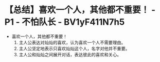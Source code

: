 # 【总结】喜欢一个人，其他都不重要！ - P1 - 不怕队长 - BV1yF411N7h5

-   喜欢一个人，其他都不重要！
    1.  主人公表达对灿灿的喜欢，认为喜欢一个人不需要理由。
    2.  主人公坚定地表示只喜欢灿灿这个人，名字对他并不重要。
    3.  主人公和灿灿之间展开对话，表达彼此的喜欢和关心。